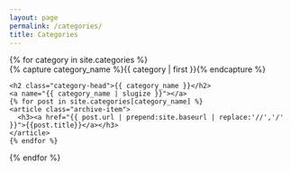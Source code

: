 ```yaml
---
layout: page
permalink: /categories/
title: Categories
---
```


<div id="archives">
{% for category in site.categories %}
  <div class="archive-group">
    {% capture category_name %}{{ category | first }}{% endcapture %}
    <div id="#{{ category_name | slugize }}"></div>
    <p></p>

    <h2 class="category-head">{{ category_name }}</h2>
    <a name="{{ category_name | slugize }}"></a>
    {% for post in site.categories[category_name] %}
    <article class="archive-item">
      <h3><a href="{{ post.url | prepend:site.baseurl | replace:'//','/' }}">{{post.title}}</a></h3>
    </article>
    {% endfor %}
  </div>
{% endfor %}
</div>
